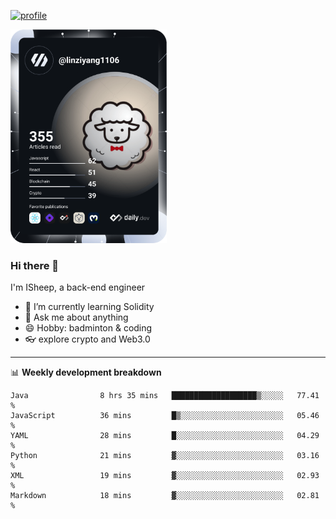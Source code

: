 [![profile](https://user-images.githubusercontent.com/54968314/208005045-e4b42f3b-833d-4242-bfcc-e764865553a2.svg)](https://www.calligrapher.ai/)

<a href="https://app.daily.dev/linziyang1106"><img src="/devcard.png" width="250" alt="ISheep's Dev Card"/></a>

### Hi there 🐏

I'm ISheep, a back-end engineer

- 🔭 I’m currently learning Solidity
- 💬 Ask me about anything
- 😄 Hobby: badminton & coding
- 👓 explore crypto and Web3.0

-------

📊 **Weekly development breakdown**
<!--START_SECTION:waka-->

```text
Java                8 hrs 35 mins   ███████████████████▒░░░░░   77.41 %
JavaScript          36 mins         █▒░░░░░░░░░░░░░░░░░░░░░░░   05.46 %
YAML                28 mins         █░░░░░░░░░░░░░░░░░░░░░░░░   04.29 %
Python              21 mins         ▓░░░░░░░░░░░░░░░░░░░░░░░░   03.16 %
XML                 19 mins         ▓░░░░░░░░░░░░░░░░░░░░░░░░   02.93 %
Markdown            18 mins         ▓░░░░░░░░░░░░░░░░░░░░░░░░   02.81 %
```

<!--END_SECTION:waka-->

